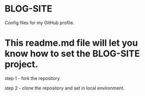 # BLOG-SITE
Config files for my GitHub profile.

# This readme.md file will let you know how to set the BLOG-SITE project.

step 1 - fork the repository.

step 2 - clone the repository and set in local environment.
